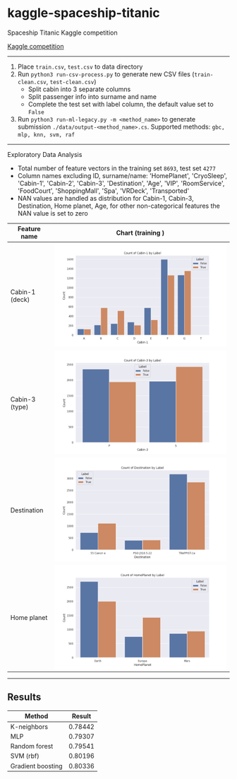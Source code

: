 # kaggle-spaceship-titanic
Spaceship Titanic Kaggle competition

[Kaggle competition](https://www.kaggle.com/competitions/spaceship-titanic)

----------------------------------------------------
1. Place `train.csv`, `test.csv` to data directory
2. Run `python3 run-csv-process.py` to generate new CSV files (`train-clean.csv`, `test-clean.csv`)
   - Split cabin into 3 separate columns
   - Split passenger info into surname and name
   - Complete the test set with label column, the default value set to `False`
3. Run `python3 run-ml-legacy.py -m <method_name>` to generate submission `./data/output-<method_name>.cs`.
Supported methods: `gbc, mlp, knn, svm, raf`

----------------------------------------------------

Exploratory Data Analysis

* Total number of feature vectors in the training set `8693`, test set `4277`
* Column names excluding ID, surname/name: 
'HomePlanet', 'CryoSleep', 'Cabin-1', 'Cabin-2', 'Cabin-3', 'Destination', 'Age', 'VIP', 'RoomService', 'FoodCourt', 'ShoppingMall', 'Spa', 'VRDeck', 'Transported'
* NAN values are handled as distribution for Cabin-1, Cabin-3, Destination, Home planet, Age, for other non-categorical features
the NAN value is set to zero

| Feature name   | Chart (training )                        |
|----------------|------------------------------------------|
| Cabin-1 (deck) | ![img](./data/cat_label_Cabin-1.png)     |
| Cabin-3 (type) | ![img](./data/cat_label_Cabin-3.png)     |
| Destination    | ![img](./data/cat_label_Destination.png) |
| Home planet    | ![img](./data/cat_label_HomePlanet.png)  |

----------------------------------------------------
## Results

| Method            | Result  |
|-------------------|---------|
| K-neighbors       | 0.78442 |
| MLP               | 0.79307 |
| Random forest     | 0.79541 |
| SVM (rbf)         | 0.80196 |
| Gradient boosting | 0.80336 |

